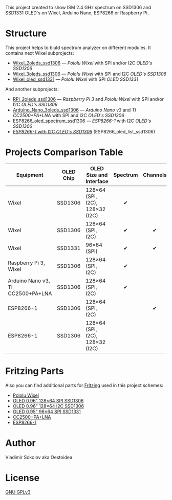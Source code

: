 This project created to show ISM 2.4 GHz spectrum on SSD1306 and SSD1331 OLED's on Wixel, Arduino Nano, ESP8266 or Raspberry Pi.

# Structure

This project helps to biuld spectrum analyzer on different modules. It contains next Wixel subprojects:

* [Wixel_2oleds_ssd1306](https://github.com/Oestoidea/oled-spectrum-analizer/tree/master/Wixel/Wixel_2oleds_ssd1306) — _Pololu Wixel_ with SPI and/or I2C _OLED's SSD1306_
* [Wixel_3oleds_ssd1306](https://github.com/Oestoidea/oled-spectrum-analizer/tree/master/Wixel/Wixel_3oleds_ssd1306) — _Pololu Wixel_ with SPI and I2C _OLED's SSD1306_
* [Wixel_oled_ssd1331](https://github.com/Oestoidea/oled-spectrum-analizer/tree/master/Wixel/Wixel_oled_ssd1331) — _Pololu Wixel_ with SPI _OLED SSD1331_

And another subprojects:

* [RPi_2oleds_ssd1306](https://github.com/Oestoidea/oled-spectrum-analizer/tree/master/RPi) — _Raspberry Pi 3_ and _Pololu Wixel_ with SPI and/or I2C _OLED's SSD1306_ 
* [Arduino_Nano_3oleds_ssd1306](https://github.com/Oestoidea/oled-spectrum-analizer/tree/master/Arduino_Nano) — _Arduino Nano v3_ and _TI CC2500+PA+LNA_ with SPI and I2C _OLED's SSD1306_
* [ESP8266_oled_spectrum_ssd1306](https://github.com/Oestoidea/oled-spectrum-analizer/tree/master/ESP8266/ESP8266_oled_spectrum_ssd1306) — _ESP8266-1_ with I2C _OLED's SSD1306_
* [_ESP8266-1_ with I2C _OLED's SSD1306_](https://github.com/Oestoidea/oled-spectrum-analizer/tree/master/ESP8266/ESP8266_oled_list_ssd1306) (ESP8266_oled_list_ssd1306)

# Projects Comparison Table

| Equipment    | OLED Chip | OLED Size and Interface | Spectrum | Channels | APs | Link |
| ------------ | --------- | ----------------------- |:--------:|:--------:|:---:| ---- |
| Wixel        | SSD1306   | 128×64 (SPI, I2C), 128×32 (I2C) | ✔ |  |  |  [Wixel_2oleds_ssd1306](https://github.com/Oestoidea/oled-spectrum-analizer/tree/master/Wixel/Wixel_2oleds_ssd1306) |
| Wixel        | SSD1306   | 128×64 (SPI, I2C) | ✔ | ✔ |  | [Wixel_3oleds_ssd1306](https://github.com/Oestoidea/oled-spectrum-analizer/tree/master/Wixel/Wixel_3oleds_ssd1306) |
| Wixel        | SSD1331   | 96×64 (SPI) | ✔ | ✔ |  |  [Wixel_oled_ssd1331](https://github.com/Oestoidea/oled-spectrum-analizer/tree/master/Wixel/Wixel_oled_ssd1331) |
| Raspberry Pi 3, Wixel | SSD1306   | 128×64 (SPI, I2C) | ✔ |  |  |  [RPi_2oleds_ssd1306](https://github.com/Oestoidea/oled-spectrum-analizer/tree/master/RPi) |
| Arduino Nano v3, TI CC2500+PA+LNA | SSD1306   | 128×64 (SPI, I2C) | ✔ |  |  |  [Arduino_Nano_3oleds_ssd1306](https://github.com/Oestoidea/oled-spectrum-analizer/tree/master/Arduino_Nano) |
| ESP8266-1 | SSD1306   | 128×64 (SPI, I2C) |  | ✔ |  |  [ESP8266_oled_spectrum_ssd1306](https://github.com/Oestoidea/oled-spectrum-analizer/tree/master/ESP8266/ESP8266_oled_spectrum_ssd1306) |
| ESP8266-1 | SSD1306   | 128×64 (SPI, I2C), 128×32 (I2C) |  |  | ✔ | [🔗](https://github.com/Oestoidea/oled-spectrum-analizer/tree/master/ESP8266/ESP8266_oled_list_ssd1306) |

# Fritzing Parts

Also you can find additional parts for [Fritzing](http://fritzing.org/home/) used in this project schemes:

* [Pololu Wixel](https://github.com/Oestoidea/oled-spectrum-analizer/blob/master/fritzing-parts/OLED%200.96%20128x64%20I2C%20SSD1306.fzpz) 
* [OLED 0.96" 128×64 SPI SSD1306](https://github.com/Oestoidea/oled-spectrum-analizer/blob/master/fritzing-parts/OLED%200.96%20128x64%20SPI%20SSD1306.fzpz)
* [OLED 0.96" 128×64 I2C SSD1306](https://github.com/Oestoidea/oled-spectrum-analizer/blob/master/fritzing-parts/OLED%200.96%20128x64%20I2C%20SSD1306.fzpz)
* [OLED 0.95" 96×64 SPI SSD1331](https://github.com/Oestoidea/oled-spectrum-analizer/blob/master/fritzing-parts/OLED%200.95%2096x64%20SPI%20SSD1331.fzpz)
* [CC2500+PA+LNA](https://github.com/Oestoidea/oled-spectrum-analizer/blob/master/fritzing-parts/CC2500%2BPA%2BLNA.fzpz)
* [ESP8266-1](https://github.com/Oestoidea/oled-spectrum-analizer/blob/master/fritzing-parts/ESP8266-1.fzpz)

# Author

Vladimir Sokolov aka Oestoidea

# License

[GNU GPLv3](https://www.gnu.org/licenses/gpl-3.0.html)
